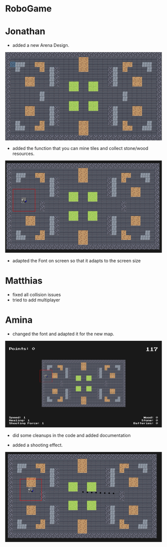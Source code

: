 # RoboGame

# Jonathan

- added a new Arena Design.

![](images/New_Arena.png)

- added the function that you can mine tiles and collect stone/wood resources.

![](images/mining_Jonathan.png)

- adapted the Font on screen so that it adapts to the screen size


# Matthias

- fixed all collision issues
- tried to add multiplayer


# Amina

- changed the font and adapted it for the new map.

![](images/new_font.png)

- did some cleanups in the code and added documentation

- added a shooting effect.

![](images/shooting_Amina.png)


